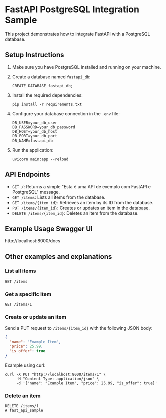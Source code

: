 # FastAPI PostgreSQL Integration Sample

This project demonstrates how to integrate FastAPI with a PostgreSQL database.

## Setup Instructions

1. Make sure you have PostgreSQL installed and running on your machine.

2. Create a database named `fastapi_db`:
   ```
   CREATE DATABASE fastapi_db;
   ```

3. Install the required dependencies:
   ```
   pip install -r requirements.txt
   ```

4. Configure your database connection in the `.env` file:
   ```
   DB_USER=your_db_user
   DB_PASSWORD=your_db_password
   DB_HOST=your_db_host
   DB_PORT=your_db_port
   DB_NAME=fastapi_db
   ```

5. Run the application:
   ```
   uvicorn main:app --reload
   ```

## API Endpoints

- `GET /`: Returns a simple "Esta é uma API de exemplo com FastAPI e PostgreSQL" message.
- `GET /items`: Lists all items from the database.
- `GET /items/{item_id}`: Retrieves an item by its ID from the database.
- `PUT /items/{item_id}`: Creates or updates an item in the database.
- `DELETE /items/{item_id}`: Deletes an item from the database.

## Example Usage Swagger UI

http://localhost:8000/docs

## Other examples and explanations

### List all items
```
GET /items
```

### Get a specific item
```
GET /items/1
```

### Create or update an item
Send a PUT request to `/items/{item_id}` with the following JSON body:

```json
{
  "name": "Example Item",
  "price": 25.99,
  "is_offer": true
}
```

Example using curl:
```
curl -X PUT "http://localhost:8000/items/1" \
     -H "Content-Type: application/json" \
     -d '{"name": "Example Item", "price": 25.99, "is_offer": true}'
```

### Delete an item
```
DELETE /items/1
# fast_api_sample
